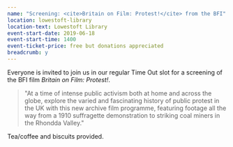 ```yaml
---
name: "Screening: <cite>Britain on Film: Protest!</cite> from the BFI"
location: lowestoft-library
location-text: Lowestoft Library
event-start-date: 2019-06-18
event-start-time: 1400
event-ticket-price: free but donations appreciated
breadcrumb: y
---
```


Everyone is invited to join us in our regular Time Out slot for a screening of the BFI film <cite>Britain on Film: Protest!</cite>.

> "At a time of intense public activism both at home and across the globe, explore the varied and fascinating history of public protest in the UK with this new archive film programme, featuring footage all the way from a 1910 suffragette demonstration to striking coal miners in the Rhondda Valley."

Tea/coffee and biscuits provided.
